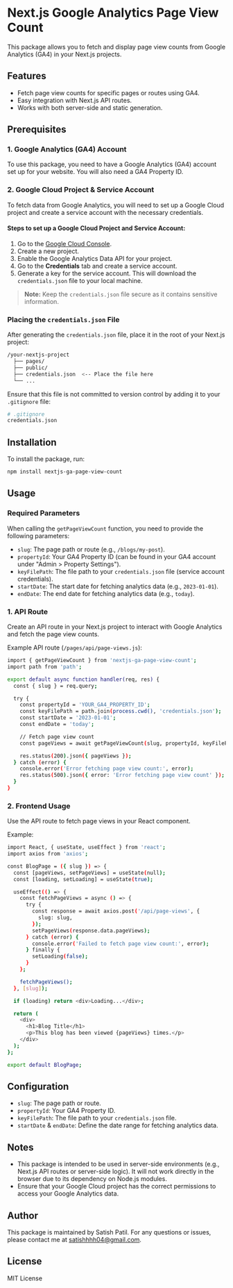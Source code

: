 # Next.js Google Analytics Page View Count

This package allows you to fetch and display page view counts from Google Analytics (GA4) in your Next.js projects.

## Features

- Fetch page view counts for specific pages or routes using GA4.
- Easy integration with Next.js API routes.
- Works with both server-side and static generation.

## Prerequisites

### 1. Google Analytics (GA4) Account

To use this package, you need to have a Google Analytics (GA4) account set up for your website. You will also need a GA4 Property ID.

### 2. Google Cloud Project & Service Account

To fetch data from Google Analytics, you will need to set up a Google Cloud project and create a service account with the necessary credentials.

#### Steps to set up a Google Cloud Project and Service Account:

1. Go to the [Google Cloud Console](https://console.cloud.google.com/).
2. Create a new project.
3. Enable the Google Analytics Data API for your project.
4. Go to the **Credentials** tab and create a service account.
5. Generate a key for the service account. This will download the `credentials.json` file to your local machine.

> **Note:** Keep the `credentials.json` file secure as it contains sensitive information.

### Placing the `credentials.json` File

After generating the `credentials.json` file, place it in the root of your Next.js project:

```bash
/your-nextjs-project
  ├── pages/
  ├── public/
  ├── credentials.json  <-- Place the file here
  └── ...
```

Ensure that this file is not committed to version control by adding it to your `.gitignore` file:

```bash
# .gitignore
credentials.json
```

## Installation

To install the package, run:

```bash
npm install nextjs-ga-page-view-count
```

## Usage

### Required Parameters

When calling the `getPageViewCount` function, you need to provide the following parameters:

- `slug`: The page path or route (e.g., `/blogs/my-post`).
- `propertyId`: Your GA4 Property ID (can be found in your GA4 account under "Admin > Property Settings").
- `keyFilePath`: The file path to your `credentials.json` file (service account credentials).
- `startDate`: The start date for fetching analytics data (e.g., `2023-01-01`).
- `endDate`: The end date for fetching analytics data (e.g., `today`).

### 1. API Route

Create an API route in your Next.js project to interact with Google Analytics and fetch the page view counts.

Example API route (`/pages/api/page-views.js`):

```bash
import { getPageViewCount } from 'nextjs-ga-page-view-count';
import path from 'path';

export default async function handler(req, res) {
  const { slug } = req.query;

  try {
    const propertyId = 'YOUR_GA4_PROPERTY_ID';
    const keyFilePath = path.join(process.cwd(), 'credentials.json');
    const startDate = '2023-01-01';
    const endDate = 'today';

    // Fetch page view count
    const pageViews = await getPageViewCount(slug, propertyId, keyFilePath, startDate, endDate);

    res.status(200).json({ pageViews });
  } catch (error) {
    console.error('Error fetching page view count:', error);
    res.status(500).json({ error: 'Error fetching page view count' });
  }
}
```

### 2. Frontend Usage

Use the API route to fetch page views in your React component.

Example:

```bash
import React, { useState, useEffect } from 'react';
import axios from 'axios';

const BlogPage = ({ slug }) => {
  const [pageViews, setPageViews] = useState(null);
  const [loading, setLoading] = useState(true);

  useEffect(() => {
    const fetchPageViews = async () => {
      try {
        const response = await axios.post('/api/page-views', {
          slug: slug,
        });
        setPageViews(response.data.pageViews);
      } catch (error) {
        console.error('Failed to fetch page view count:', error);
      } finally {
        setLoading(false);
      }
    };

    fetchPageViews();
  }, [slug]);

  if (loading) return <div>Loading...</div>;

  return (
    <div>
      <h1>Blog Title</h1>
      <p>This blog has been viewed {pageViews} times.</p>
    </div>
  );
};

export default BlogPage;
```

## Configuration

- `slug`: The page path or route.
- `propertyId`: Your GA4 Property ID.
- `keyFilePath`: The file path to your `credentials.json` file.
- `startDate` & `endDate`: Define the date range for fetching analytics data.

## Notes

- This package is intended to be used in server-side environments (e.g., Next.js API routes or server-side logic). It will not work directly in the browser due to its dependency on Node.js modules.
- Ensure that your Google Cloud project has the correct permissions to access your Google Analytics data.

## Author

This package is maintained by Satish Patil. For any questions or issues, please contact me at [satishhhh04@gmail.com](mailto:satishhhh04@gmail.com).

## License

MIT License
